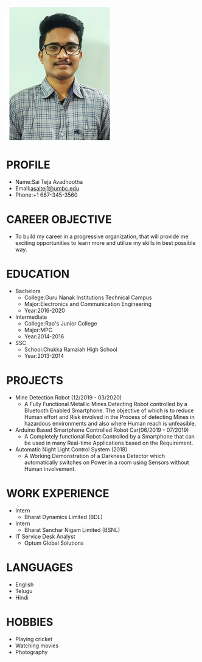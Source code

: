 ![](Photo%20(1).jpg)
# PROFILE
- Name:Sai Teja Avadhootha
- Email:asaitej1@umbc.edu
- Phone:+1 667-345-3560

# CAREER OBJECTIVE
- To build my career in a progressive organization, that will provide me exciting opportunities to learn more and utilize my skills in best possible way.

# EDUCATION
- Bachelors
  - College:Guru Nanak Institutions Technical Campus
  - Major:Electronics and Communication Engineering
  - Year:2016-2020
- Intermediate
  - College:Rao's Junior College
  - Major:MPC
  - Year:2014-2016
- SSC
  - School:Chukka Ramaiah High School
  - Year:2013-2014
 
# PROJECTS
- Mine Detection Robot (12/2019 - 03/2020)
  - A Fully Functional Metallic Mines Detecting Robot controlled by a Bluetooth Enabled Smartphone. The objective of which is to reduce Human effort and Risk involved in the Process of detecting Mines in
hazardous environments and also where Human reach is unfeasible. 
- Arduino Based Smartphone Controlled Robot Car(06/2019 - 07/2019)
  - A Completely functional Robot Controlled by a Smartphone that can be used in many Real-time Applications based on the Requirement. 
- Automatic Night Light Control System (2018)
  - A Working Demonstration of a Darkness Detector which automatically switches on Power in a room using Sensors without Human involvement.
  
# WORK EXPERIENCE
- Intern
  - Bharat Dynamics Limited (BDL)
- Intern
  - Bharat Sanchar Nigam Limited (BSNL)
- IT Service Desk Analyst
  - Optum Global Solutions
  
 # LANGUAGES
 - English
 - Telugu
 - Hindi
 
 # HOBBIES
 - Playing cricket
 - Watching movies
 - Photography

